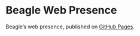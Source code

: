 # Beagle Web Presence

Beagle’s web presence, published on [GitHub Pages](https://m1cm1c.github.io/Beagle/branches/adapt-java-stub-to-design).